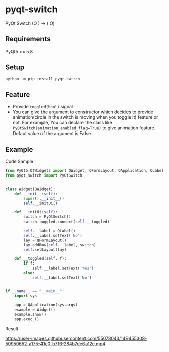 # pyqt-switch
PyQt Switch (O ) -> ( O)

## Requirements
PyQt5 >= 5.8

## Setup
`python -m pip install pyqt-switch`

## Feature
* Provide ```toggled(bool)``` signal
* You can give the argument to constructor which decides to provide animation(circle in the switch is moving when you toggle it) feature or not. For example, You can declare the class like ```PyQtSwitch(animation_enabled_flag=True)``` to give animation feature. Defaut value of the argument is False.

## Example
Code Sample
```python
from PyQt5.QtWidgets import QWidget, QFormLayout, QApplication, QLabel
from pyqt_switch import PyQtSwitch


class Widget(QWidget):
    def __init__(self):
        super().__init__()
        self.__initUi()

    def __initUi(self):
        switch = PyQtSwitch()
        switch.toggled.connect(self.__toggled)

        self.__label = QLabel()
        self.__label.setText('No')
        lay = QFormLayout()
        lay.addRow(self.__label, switch)
        self.setLayout(lay)

    def __toggled(self, f):
        if f:
            self.__label.setText('Yes')
        else:
            self.__label.setText('No')


if __name__ == "__main__":
    import sys

    app = QApplication(sys.argv)
    example = Widget()
    example.show()
    app.exec_()
```

Result

https://user-images.githubusercontent.com/55078043/149455308-50950652-a175-41c0-b716-284b7de6a12e.mp4







